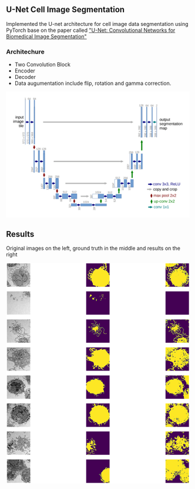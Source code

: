 ## U-Net Cell Image Segmentation
Implemented the U-net architecture for cell image data segmentation using PyTorch base on the paper called ["U-Net: Convolutional Networks for Biomedical Image Segmentation"](https://lmb.informatik.uni-freiburg.de/people/ronneber/u-net/)

### Architechure
- Two Convolution Block
- Encoder
- Decoder
- Data augumentation include flip, rotation and gamma correction.

<img src=./img/unet_arch.png width='500px'>

## Results
Original images on the left, ground truth in the middle and results on the right

<img src=./img/result.png width='500px'>


